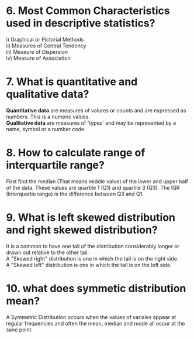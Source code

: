 # 6. Most Common Characteristics used in descriptive statistics?
  i) Graphical or Pictorial Methods <br>
  ii) Measures of Central Tendency <br>
  iii) Measure of Dispersion <br>
  iv) Measure of Association
 
# 7. What is quantitative and qualitative data?
  <b>Quantitative data</b> are measures of valures or counts and are expressed as numbers. This is a numeric values.<br>
  <b>Qualitative data</b> are measures of 'types' and may be represented by a name, symbol or a number code.

# 8. How to calculate range of interquartile range?
  First find the median (That means middle value) of the lower and upper half of the data. These values are quartile 1 (Q1) and quartile 3 (Q3). The IQR (Interquartie range) is the difference between Q3 and Q1.
  
# 9. What is left skewed distribution and right skewed distribution?
  It is a common to have one tail of the distribution considerably longer or drawn out relative to the other tail.<br>
  A "Skewed right" distribution is one in which the tail is on the right side. <br>
  A "Skewed left" distribution is one in which the tail is on the left side.

# 10. what does symmetic distribution mean?
  A Symmetric Distribution occurs when the values of variales appear at regular frequencies and often the mean, median and mode all occur at the sane point.
